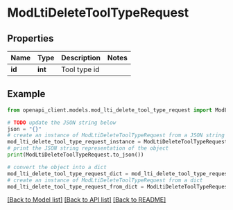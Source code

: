 # ModLtiDeleteToolTypeRequest


## Properties

Name | Type | Description | Notes
------------ | ------------- | ------------- | -------------
**id** | **int** | Tool type id | 

## Example

```python
from openapi_client.models.mod_lti_delete_tool_type_request import ModLtiDeleteToolTypeRequest

# TODO update the JSON string below
json = "{}"
# create an instance of ModLtiDeleteToolTypeRequest from a JSON string
mod_lti_delete_tool_type_request_instance = ModLtiDeleteToolTypeRequest.from_json(json)
# print the JSON string representation of the object
print(ModLtiDeleteToolTypeRequest.to_json())

# convert the object into a dict
mod_lti_delete_tool_type_request_dict = mod_lti_delete_tool_type_request_instance.to_dict()
# create an instance of ModLtiDeleteToolTypeRequest from a dict
mod_lti_delete_tool_type_request_from_dict = ModLtiDeleteToolTypeRequest.from_dict(mod_lti_delete_tool_type_request_dict)
```
[[Back to Model list]](../README.md#documentation-for-models) [[Back to API list]](../README.md#documentation-for-api-endpoints) [[Back to README]](../README.md)


